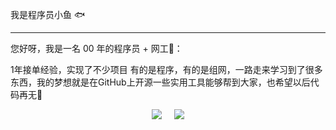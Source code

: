 我是程序员小鱼 🐟

------

您好呀，我是一名 00 年的程序员 + 网工👴：

1年接单经验，实现了不少项目 有的是程序，有的是组网，一路走来学习到了很多东西，我的梦想就是在GitHub上开源一些实用工具能够帮到大家，也希望以后代码再无🐞

<div align="center">
  <img src="https://github-readme-stats.vercel.app/api/top-langs/?username=zhangxiaoyu2000&&bg_color=30,e96443,904e95" />
  &nbsp;&nbsp;&nbsp;
  <img src="https://github-readme-stats.vercel.app/api?username=zhangxiaoyu2000&&bg_color=30,e96443,904e95" />
</div>


